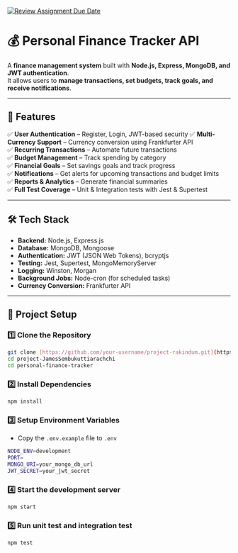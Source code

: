 [![Review Assignment Due Date](https://classroom.github.com/assets/deadline-readme-button-22041afd0340ce965d47ae6ef1cefeee28c7c493a6346c4f15d667ab976d596c.svg)](https://classroom.github.com/a/xIbq4TFL)


# 💰 Personal Finance Tracker API

A **finance management system** built with **Node.js, Express, MongoDB, and JWT authentication**.  
It allows users to **manage transactions, set budgets, track goals, and receive notifications**.

---

## **📌 Features**
✅ **User Authentication** – Register, Login, JWT-based security
✅ **Multi-Currency Support** – Currency conversion using Frankfurter API  
✅ **Recurring Transactions** – Automate future transactions  
✅ **Budget Management** – Track spending by category  
✅ **Financial Goals** – Set savings goals and track progress  
✅ **Notifications** – Get alerts for upcoming transactions and budget limits  
✅ **Reports & Analytics** – Generate financial summaries  
✅ **Full Test Coverage** – Unit & Integration tests with Jest & Supertest  

---

## **🛠 Tech Stack**
- **Backend:** Node.js, Express.js  
- **Database:** MongoDB, Mongoose  
- **Authentication:** JWT (JSON Web Tokens), bcryptjs  
- **Testing:** Jest, Supertest, MongoMemoryServer  
- **Logging:** Winston, Morgan  
- **Background Jobs:** Node-cron (for scheduled tasks)  
- **Currency Conversion:** Frankfurter API  

---

## **🚀 Project Setup**
### **1️⃣ Clone the Repository**
```sh
git clone [https://github.com/your-username/project-rakindum.git](https://github.com/SE1020-IT2070-OOP-DSA-25/project-JamesSembukuttiarachchi.git)
cd project-JamesSembukuttiarachchi
cd personal-finance-tracker
```
### **2️⃣ Install Dependencies**
```sh
npm install
```
### **3️⃣ Setup Environment Variables**
- Copy the `.env.example` file to `.env`
```sh
NODE_ENV=development
PORT=
MONGO_URI=your_mongo_db_url
JWT_SECRET=your_jwt_secret
```

### **4️⃣ Start the development server**
```sh
npm start
```

### **5️⃣ Run unit test and integration test**
```sh
npm test
```